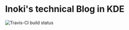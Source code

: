 
# Inoki's technical Blog in KDE

![Travis-CI build status](https://travis-ci.org/Inokinoki/kde-blog.svg?branch=hexo)

